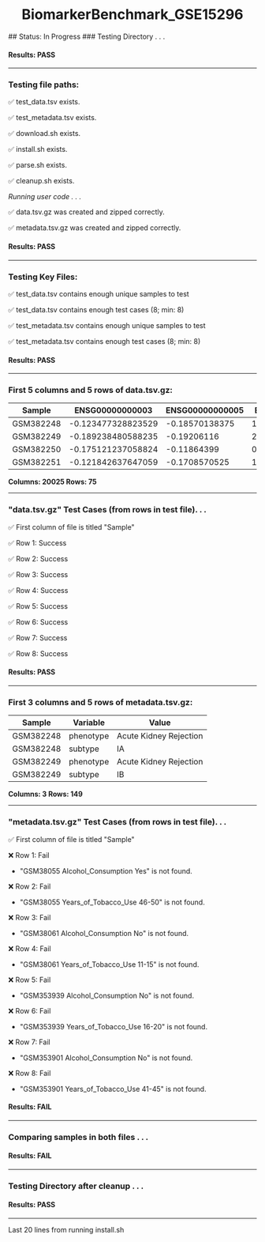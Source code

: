 <h1><center>BiomarkerBenchmark_GSE15296</center></h1>
## Status: In Progress
### Testing Directory . . .

#### Results: PASS
---
### Testing file paths:

&#9989;	test_data.tsv exists.

&#9989;	test_metadata.tsv exists.

&#9989;	download.sh exists.

&#9989;	install.sh exists.

&#9989;	parse.sh exists.

&#9989;	cleanup.sh exists.

*Running user code . . .*

&#9989;	data.tsv.gz was created and zipped correctly.

&#9989;	metadata.tsv.gz was created and zipped correctly.

#### Results: PASS
---
### Testing Key Files:

&#9989;	test_data.tsv contains enough unique samples to test

&#9989;	test_data.tsv contains enough test cases (8; min: 8)

&#9989;	test_metadata.tsv contains enough unique samples to test

&#9989;	test_metadata.tsv contains enough test cases (8; min: 8)

#### Results: PASS
---

### First 5 columns and 5 rows of data.tsv.gz:

|	Sample	|	ENSG00000000003	|	ENSG00000000005	|	ENSG00000000419	|	ENSG00000000457	|
|	---	|	---	|	---	|	---	|	---	|
|	GSM382248	|	-0.123477328823529	|	-0.18570138375	|	1.97677030444444	|	1.049999476875	|
|	GSM382249	|	-0.189238480588235	|	-0.19206116	|	2.17388854444444	|	1.0877007365625	|
|	GSM382250	|	-0.175121237058824	|	-0.11864399	|	0.913606556666667	|	0.6683048721875	|
|	GSM382251	|	-0.121842637647059	|	-0.1708570525	|	1.89917884222222	|	1.226143414375	|

**Columns: 20025 Rows: 75**

---
### "data.tsv.gz" Test Cases (from rows in test file). . .

&#9989;	First column of file is titled "Sample"

&#9989;	Row 1: Success

&#9989;	Row 2: Success

&#9989;	Row 3: Success

&#9989;	Row 4: Success

&#9989;	Row 5: Success

&#9989;	Row 6: Success

&#9989;	Row 7: Success

&#9989;	Row 8: Success

#### Results: PASS
---
### First 3 columns and 5 rows of metadata.tsv.gz:

|	Sample	|	Variable	|	Value	|
|	---	|	---	|	---	|
|	GSM382248	|	phenotype	|	Acute Kidney Rejection	|
|	GSM382248	|	subtype	|	IA	|
|	GSM382249	|	phenotype	|	Acute Kidney Rejection	|
|	GSM382249	|	subtype	|	IB	|

**Columns: 3 Rows: 149**

---
### "metadata.tsv.gz" Test Cases (from rows in test file). . .

&#9989;	First column of file is titled "Sample"

&#10060;	Row 1: Fail
- "GSM38055	Alcohol_Consumption	Yes" is not found.

&#10060;	Row 2: Fail
- "GSM38055	Years_of_Tobacco_Use	46-50" is not found.

&#10060;	Row 3: Fail
- "GSM38061	Alcohol_Consumption	No" is not found.

&#10060;	Row 4: Fail
- "GSM38061	Years_of_Tobacco_Use	11-15" is not found.

&#10060;	Row 5: Fail
- "GSM353939	Alcohol_Consumption	No" is not found.

&#10060;	Row 6: Fail
- "GSM353939	Years_of_Tobacco_Use	16-20" is not found.

&#10060;	Row 7: Fail
- "GSM353901	Alcohol_Consumption	No" is not found.

&#10060;	Row 8: Fail
- "GSM353901	Years_of_Tobacco_Use	41-45" is not found.

#### Results: **FAIL**
---
### Comparing samples in both files . . .

#### Results: **FAIL**

---
### Testing Directory after cleanup . . .

#### Results: PASS
---
Last 20 lines from running install.sh
~~~~bash
~~~~
